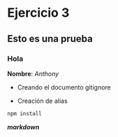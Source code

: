 # Ejercicio 3
## Esto es una prueba
### Hola

**Nombre**: *Anthony*

* Creando el documento gitignore
- Creación de alias

```bash
npm install
```
***markdown***